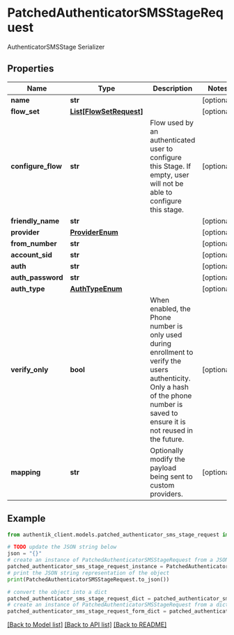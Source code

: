 # PatchedAuthenticatorSMSStageRequest

AuthenticatorSMSStage Serializer

## Properties

Name | Type | Description | Notes
------------ | ------------- | ------------- | -------------
**name** | **str** |  | [optional] 
**flow_set** | [**List[FlowSetRequest]**](FlowSetRequest.md) |  | [optional] 
**configure_flow** | **str** | Flow used by an authenticated user to configure this Stage. If empty, user will not be able to configure this stage. | [optional] 
**friendly_name** | **str** |  | [optional] 
**provider** | [**ProviderEnum**](ProviderEnum.md) |  | [optional] 
**from_number** | **str** |  | [optional] 
**account_sid** | **str** |  | [optional] 
**auth** | **str** |  | [optional] 
**auth_password** | **str** |  | [optional] 
**auth_type** | [**AuthTypeEnum**](AuthTypeEnum.md) |  | [optional] 
**verify_only** | **bool** | When enabled, the Phone number is only used during enrollment to verify the users authenticity. Only a hash of the phone number is saved to ensure it is not reused in the future. | [optional] 
**mapping** | **str** | Optionally modify the payload being sent to custom providers. | [optional] 

## Example

```python
from authentik_client.models.patched_authenticator_sms_stage_request import PatchedAuthenticatorSMSStageRequest

# TODO update the JSON string below
json = "{}"
# create an instance of PatchedAuthenticatorSMSStageRequest from a JSON string
patched_authenticator_sms_stage_request_instance = PatchedAuthenticatorSMSStageRequest.from_json(json)
# print the JSON string representation of the object
print(PatchedAuthenticatorSMSStageRequest.to_json())

# convert the object into a dict
patched_authenticator_sms_stage_request_dict = patched_authenticator_sms_stage_request_instance.to_dict()
# create an instance of PatchedAuthenticatorSMSStageRequest from a dict
patched_authenticator_sms_stage_request_form_dict = patched_authenticator_sms_stage_request.from_dict(patched_authenticator_sms_stage_request_dict)
```
[[Back to Model list]](../README.md#documentation-for-models) [[Back to API list]](../README.md#documentation-for-api-endpoints) [[Back to README]](../README.md)


